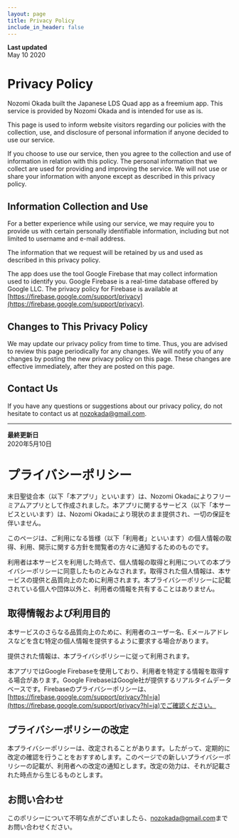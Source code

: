```yaml
---
layout: page
title: Privacy Policy
include_in_header: false
---
```


**Last updated**  
May 10 2020

# Privacy Policy
Nozomi Okada built the Japanese LDS Quad app as a freemium app. This service is provided by Nozomi Okada and is intended for use as is.

This page is used to inform website visitors regarding our policies with the collection, use, and disclosure of personal information if anyone decided to use our service.

If you choose to use our service, then you agree to the collection and use of information in relation with this policy. The personal information that we collect are used for providing and improving the service. We will not use or share your information with anyone except as described in this privacy policy.

## Information Collection and Use
For a better experience while using our service, we may require you to provide us with certain personally identifiable information, including but not limited to username and e-mail address. 

The information that we request will be retained by us and used as described in this privacy policy.

The app does use the tool Google Firebase that may collect information used to identify you. Google Firebase is a real-time database offered by Google LLC. The privacy policy for Firebase is available at [https://firebase.google.com/support/privacy](https://firebase.google.com/support/privacy).

## Changes to This Privacy Policy
We may update our privacy policy from time to time. Thus, you are advised to review this page periodically for any changes. We will notify you of any changes by posting the new privacy policy on this page. These changes are effective immediately, after they are posted on this page.

## Contact Us
If you have any questions or suggestions about our privacy policy, do not hesitate to contact us at [nozokada@gmail.com](mailto:nozokada@gmail.com).

________


**最終更新日**  
2020年5月10日

# プライバシーポリシー
末日聖徒合本（以下「本アプリ」といいます）は、Nozomi Okadaによりフリーミアムアプリとして作成されました。本アプリに関するサービス（以下「本サービスといいます）は、Nozomi Okadaにより現状のまま提供され、一切の保証を伴いません。

このページは、ご利用になる皆様（以下「利用者」といいます）の個人情報の取得、利用、開示に関する方針を閲覧者の方々に通知するためのものです。

利用者は本サービスを利用した時点で、個人情報の取得と利用についての本プライバシーポリシーに同意したものとみなされます。取得された個人情報は、本サービスの提供と品質向上のために利用されます。本プライバシーポリシーに記載されている個人や団体以外と、利用者の情報を共有することはありません。

## 取得情報および利用目的
本サービスのさらなる品質向上のために、利用者のユーザー名、Eメールアドレスなどを含む特定の個人情報を提供するように要求する場合があります。

提供された情報は、本プライバシポリシーに従って利用されます。

本アプリではGoogle Firebaseを使用しており、利用者を特定する情報を取得する場合があります。Google FirebaseはGoogle社が提供するリアルタイムデータベースです。Firebaseのプライバシーポリシーは、[https://firebase.google.com/support/privacy?hl=ja](https://firebase.google.com/support/privacy?hl=ja)でご確認ください。

## プライバシーポリシーの改定
本プライバシーポリシーは、改定されることがあります。したがって、定期的に改定の確認を行うことをおすすめします。このページでの新しいプライバシーポリシーの記載が、利用者への改定の通知とします。改定の効力は、それが記載された時点から生じるものとします。

## お問い合わせ
このポリシーについて不明な点がございましたら、[nozokada@gmail.com](mailto:nozokada@gmail.com)までお問い合わせください。
